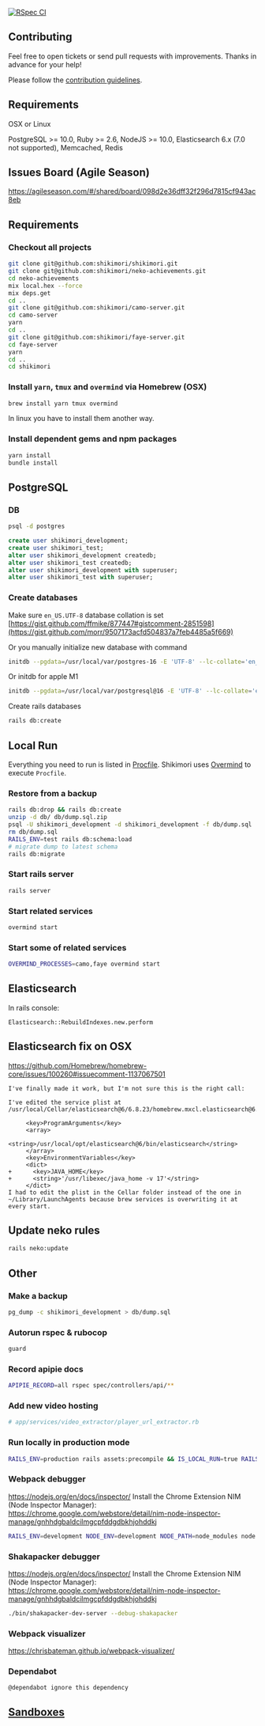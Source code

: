 [![RSpec CI](https://github.com/shikimori/shikimori/actions/workflows/rspec.yml/badge.svg?branch=master)](https://github.com/shikimori/shikimori/actions/workflows/rspec.yml)

## Contributing
Feel free to open tickets or send pull requests with improvements. Thanks in advance for your help!

Please follow the [contribution guidelines](https://github.com/shikimori/shikimori/blob/master/CONTRIBUTING.md).

## Requirements
OSX or Linux

PostgreSQL >= 10.0, Ruby >= 2.6, NodeJS >= 10.0, Elasticsearch 6.x (7.0 not supported), Memcached, Redis

## Issues Board (Agile Season)
https://agileseason.com/#/shared/board/098d2e36dff32f296d7815cf943ac8eb

## Requirements

### Checkout all projects
```sh
git clone git@github.com:shikimori/shikimori.git
git clone git@github.com:shikimori/neko-achievements.git
cd neko-achievements
mix local.hex --force
mix deps.get
cd ..
git clone git@github.com:shikimori/camo-server.git
cd camo-server
yarn
cd ..
git clone git@github.com:shikimori/faye-server.git
cd faye-server
yarn
cd ..
cd shikimori
```

### Install `yarn`, `tmux` and `overmind` via Homebrew (OSX)
```sh
brew install yarn tmux overmind
```
In linux you have to install them another way.

### Install dependent gems and npm packages
```sh
yarn install
bundle install
```

## PostgreSQL
### DB
```sh
psql -d postgres
```
```sql
create user shikimori_development;
create user shikimori_test;
alter user shikimori_development createdb;
alter user shikimori_test createdb;
alter user shikimori_development with superuser;
alter user shikimori_test with superuser;
```

### Create databases
Make sure `en_US.UTF-8` database collation is set [https://gist.github.com/ffmike/877447#gistcomment-2851598](https://gist.github.com/morr/9507173acfd504837a7feb4485a5f669)

Or you manually initialize new database with command
```sh
initdb --pgdata=/usr/local/var/postgres-16 -E 'UTF-8' --lc-collate='en_US.UTF-8' --lc-ctype='en_US.UTF-8'
```

Or initdb for apple M1
```sh
initdb --pgdata=/usr/local/var/postgresql@16 -E 'UTF-8' --lc-collate='en_US.UTF-8' --lc-ctype='en_US.UTF-8'
```


Create rails databases
```sh
rails db:create
```

## Local Run
Everything you need to run is listed in [Procfile](https://github.com/shikimori/shikimori/blob/master/Procfile).
Shikimori uses [Overmind](https://github.com/DarthSim/overmind) to execute `Procfile`.


### Restore from a backup
```sh
rails db:drop && rails db:create
unzip -d db/ db/dump.sql.zip
psql -U shikimori_development -d shikimori_development -f db/dump.sql
rm db/dump.sql
RAILS_ENV=test rails db:schema:load
# migrate dump to latest schema
rails db:migrate
```

### Start rails server
```sh
rails server
```
### Start related services
```sh
overmind start
```
### Start some of related services
```sh
OVERMIND_PROCESSES=camo,faye overmind start
```

## Elasticsearch

In rails console:

```
Elasticsearch::RebuildIndexes.new.perform
```

## Elasticsearch fix on OSX
https://github.com/Homebrew/homebrew-core/issues/100260#issuecomment-1137067501
```
I've finally made it work, but I'm not sure this is the right call:

I've edited the service plist at /usr/local/Cellar/elasticsearch@6/6.8.23/homebrew.mxcl.elasticsearch@6.plist:

     <key>ProgramArguments</key>
     <array>
       <string>/usr/local/opt/elasticsearch@6/bin/elasticsearch</string>
     </array>
     <key>EnvironmentVariables</key>
     <dict>
+      <key>JAVA_HOME</key>
+      <string>'/usr/libexec/java_home -v 17'</string>
     </dict>
I had to edit the plist in the Cellar folder instead of the one in ~/Library/LaunchAgents because brew services is overwriting it at every start.

```


## Update neko rules
```sh
rails neko:update
```

## Other
### Make a backup
```sh
pg_dump -c shikimori_development > db/dump.sql
```

### Autorun rspec & rubocop
```sh
guard
```

### Record apipie docs
```sh
APIPIE_RECORD=all rspec spec/controllers/api/**
```

### Add new video hosting
```ruby
# app/services/video_extractor/player_url_extractor.rb
```

### Run locally in production mode
```sh
RAILS_ENV=production rails assets:precompile && IS_LOCAL_RUN=true RAILS_ENV=production rails server
```

### Webpack debugger
https://nodejs.org/en/docs/inspector/
Install the Chrome Extension NIM (Node Inspector Manager): https://chrome.google.com/webstore/detail/nim-node-inspector-manage/gnhhdgbaldcilmgcpfddgdbkhjohddkj
```sh
RAILS_ENV=development NODE_ENV=development NODE_PATH=node_modules node --inspect-brk node_modules/.bin/webpack-dev-server --progress --color --config config/webpack/development.js
```

### Shakapacker debugger
https://nodejs.org/en/docs/inspector/
Install the Chrome Extension NIM (Node Inspector Manager): https://chrome.google.com/webstore/detail/nim-node-inspector-manage/gnhhdgbaldcilmgcpfddgdbkhjohddkj
```sh
./bin/shakapacker-dev-server --debug-shakapacker
```


### Webpack visualizer
https://chrisbateman.github.io/webpack-visualizer/

### Dependabot
```
@dependabot ignore this dependency
```

## [Sandboxes](/doc/sandboxes.md)
